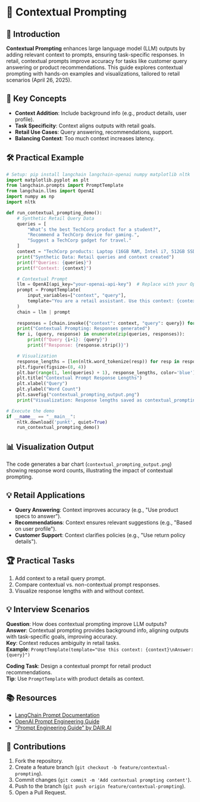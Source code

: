 # 🧠 Contextual Prompting

## 📖 Introduction

**Contextual Prompting** enhances large language model (LLM) outputs by adding relevant context to prompts, ensuring task-specific responses. In retail, contextual prompts improve accuracy for tasks like customer query answering or product recommendations. This guide explores contextual prompting with hands-on examples and visualizations, tailored to retail scenarios (April 26, 2025).

## 🌟 Key Concepts

- **Context Addition**: Include background info (e.g., product details, user profile).
- **Task Specificity**: Context aligns outputs with retail goals.
- **Retail Use Cases**: Query answering, recommendations, support.
- **Balancing Context**: Too much context increases latency.

## 🛠️ Practical Example

```python
# Setup: pip install langchain langchain-openai numpy matplotlib nltk
import matplotlib.pyplot as plt
from langchain.prompts import PromptTemplate
from langchain.llms import OpenAI
import numpy as np
import nltk

def run_contextual_prompting_demo():
    # Synthetic Retail Query Data
    queries = [
        "What’s the best TechCorp product for a student?",
        "Recommend a TechCorp device for gaming.",
        "Suggest a TechCorp gadget for travel."
    ]
    context = "TechCorp products: Laptop (16GB RAM, Intel i7, 512GB SSD), Smartphone (long battery, vibrant display), Tablet (lightweight, 10-hour battery)."
    print("Synthetic Data: Retail queries and context created")
    print(f"Queries: {queries}")
    print(f"Context: {context}")

    # Contextual Prompt
    llm = OpenAI(api_key="your-openai-api-key")  # Replace with your OpenAI API key
    prompt = PromptTemplate(
        input_variables=["context", "query"],
        template="You are a retail assistant. Use this context: {context}\nAnswer: {query}"
    )
    chain = llm | prompt
    
    responses = [chain.invoke({"context": context, "query": query}) for query in queries]
    print("Contextual Prompting: Responses generated")
    for i, (query, response) in enumerate(zip(queries, responses)):
        print(f"Query {i+1}: {query}")
        print(f"Response: {response.strip()}")

    # Visualization
    response_lengths = [len(nltk.word_tokenize(resp)) for resp in responses]
    plt.figure(figsize=(8, 4))
    plt.bar(range(1, len(queries) + 1), response_lengths, color='blue')
    plt.title("Contextual Prompt Response Lengths")
    plt.xlabel("Query")
    plt.ylabel("Word Count")
    plt.savefig("contextual_prompting_output.png")
    print("Visualization: Response lengths saved as contextual_prompting_output.png")

# Execute the demo
if __name__ == "__main__":
    nltk.download('punkt', quiet=True)
    run_contextual_prompting_demo()
```

## 📊 Visualization Output

The code generates a bar chart (`contextual_prompting_output.png`) showing response word counts, illustrating the impact of contextual prompting.

## 💡 Retail Applications

- **Query Answering**: Context improves accuracy (e.g., "Use product specs to answer").
- **Recommendations**: Context ensures relevant suggestions (e.g., "Based on user profile").
- **Customer Support**: Context clarifies policies (e.g., "Use return policy details").

## 🏆 Practical Tasks

1. Add context to a retail query prompt.
2. Compare contextual vs. non-contextual prompt responses.
3. Visualize response lengths with and without context.

## 💡 Interview Scenarios

**Question**: How does contextual prompting improve LLM outputs?  
**Answer**: Contextual prompting provides background info, aligning outputs with task-specific goals, improving accuracy.  
**Key**: Context reduces ambiguity in retail tasks.  
**Example**: `PromptTemplate(template="Use this context: {context}\nAnswer: {query}")`

**Coding Task**: Design a contextual prompt for retail product recommendations.  
**Tip**: Use `PromptTemplate` with product details as context.

## 📚 Resources

- [LangChain Prompt Documentation](https://python.langchain.com/docs/modules/prompts/)
- [OpenAI Prompt Engineering Guide](https://platform.openai.com/docs/guides/prompt-engineering)
- [“Prompt Engineering Guide” by DAIR.AI](https://www.promptingguide.ai/)

## 🤝 Contributions

1. Fork the repository.
2. Create a feature branch (`git checkout -b feature/contextual-prompting`).
3. Commit changes (`git commit -m 'Add contextual prompting content'`).
4. Push to the branch (`git push origin feature/contextual-prompting`).
5. Open a Pull Request.